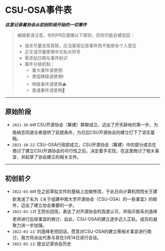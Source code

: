 # CSU-OSA事件表

<b><i>这里记录着协会从初创阶段开始的一切事件</i></b>

> 编辑者请注意，你的PR应遵循以下原则，否则可能会被驳回：
> - 语言尽量言简意赅，应当客观记录事件而不能掺杂个人意见
> - 正文请尽量使用中文标点符号
> - 需添加日期与事件标识
> - 事件分级机制：
>   - 重大事件请使用❕
>   - 里程碑级请使用❗
>   - 特级事件请使用⚠️
>   - 普通事件请使用🔵

---
## 原始阶段
* `2021-10-09`❗ CSU开源协会（筹建）群聊成立，迈出了开天辟地的第一步，为吸纳志同道合者提供了前提条件，为日后CSU开源协会的建立打下了坚实基础。
* `2021-10-22`❕ CSU-OSA行政部成立，CSU开源协会（筹建）中的部分成员在商讨了建立CSU开源协会的可行性之后，决定着手实现，在这里商讨了相关事宜，并起草了协会建立的相关文件。

---
## 初创前夕

* `2022-03-08`❗ 在之前草拟文件的基础上加做修改，于此日向计算机院院长王建新发送了名为《关于组建中南大学开源协会（CSU-OSA）的一些事宜》的邮件，迈出了建立协会重要的一步。
* `2022-03-11`❗ 王院长回信，表达了对开源协会的高度认可，并指示联系刘逸峰老师进行后续事宜的商讨，自此，CSU-OSA的建立逐步迈入正轨，成员的凝聚力进一步加强。
* `2022-03-11`❕ 刘逸峰老师回话，愿意对CSU-OSA的建立等相关事宜进行商讨，我方将派出代表与其在3月14日进行会谈。
* `2022-03-11`❕ 提出记录协会历史

